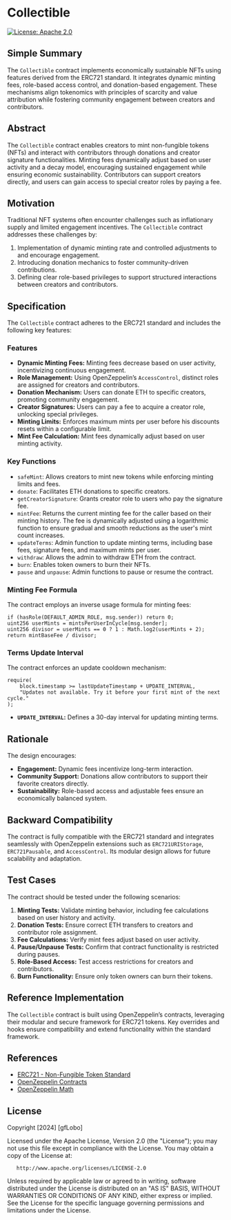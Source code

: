 # Collectible

[![License: Apache 2.0](https://img.shields.io/badge/License-Apache%202.0-blue.svg)](/LICENSE)

## Simple Summary

The `Collectible` contract implements economically sustainable NFTs using features derived from the ERC721 standard. It integrates dynamic minting fees, role-based access control, and donation-based engagement. These mechanisms align tokenomics with principles of scarcity and value attribution while fostering community engagement between creators and contributors.

## Abstract

The `Collectible` contract enables creators to mint non-fungible tokens (NFTs) and interact with contributors through donations and creator signature functionalities. Minting fees dynamically adjust based on user activity and a decay model, encouraging sustained engagement while ensuring economic sustainability. Contributors can support creators directly, and users can gain access to special creator roles by paying a fee.

## Motivation

Traditional NFT systems often encounter challenges such as inflationary supply and limited engagement incentives. The `Collectible` contract addresses these challenges by:

1. Implementation of dynamic minting rate and controlled adjustments to and encourage engagement.
2. Introducing donation mechanics to foster community-driven contributions.
3. Defining clear role-based privileges to support structured interactions between creators and contributors.

## Specification

The `Collectible` contract adheres to the ERC721 standard and includes the following key features:

### Features

- **Dynamic Minting Fees:** Minting fees decrease based on user activity, incentivizing continuous engagement.
- **Role Management:** Using OpenZeppelin’s `AccessControl`, distinct roles are assigned for creators and contributors.
- **Donation Mechanism:** Users can donate ETH to specific creators, promoting community engagement.
- **Creator Signatures:** Users can pay a fee to acquire a creator role, unlocking special privileges.
- **Minting Limits:** Enforces maximum mints per user before his discounts resets within a configurable limit.
- **Mint Fee Calculation:** Mint fees dynamically adjust based on user minting activity.

### Key Functions

- `safeMint`: Allows creators to mint new tokens while enforcing minting limits and fees.
- `donate`: Facilitates ETH donations to specific creators.
- `getCreatorSignature`: Grants creator role to users who pay the signature fee.
- `mintFee`: Returns the current minting fee for the caller based on their minting history. The fee is dynamically adjusted using a logarithmic function to ensure gradual and smooth reductions as the user's mint count increases.
- `updateTerms`: Admin function to update minting terms, including base fees, signature fees, and maximum mints per user.
- `withdraw`: Allows the admin to withdraw ETH from the contract.
- `burn`: Enables token owners to burn their NFTs.
- `pause` and `unpause`: Admin functions to pause or resume the contract.

### Minting Fee Formula

The contract employs an inverse usage formula for minting fees:

```solidity
if (hasRole(DEFAULT_ADMIN_ROLE, msg.sender)) return 0;
uint256 userMints = mintsPerUserInCycle[msg.sender];
uint256 divisor = userMints == 0 ? 1 : Math.log2(userMints + 2);
return mintBaseFee / divisor;
```

### Terms Update Interval

The contract enforces an update cooldown mechanism:

```solidity
require(
    block.timestamp >= lastUpdateTimestamp + UPDATE_INTERVAL, 
    "Updates not available. Try it before your first mint of the next cycle."
);
```

- **`UPDATE_INTERVAL`:** Defines a 30-day interval for updating minting terms.

## Rationale

The design encourages:

- **Engagement:** Dynamic fees incentivize long-term interaction.
- **Community Support:** Donations allow contributors to support their favorite creators directly.
- **Sustainability:** Role-based access and adjustable fees ensure an economically balanced system.

## Backward Compatibility

The contract is fully compatible with the ERC721 standard and integrates seamlessly with OpenZeppelin extensions such as `ERC721URIStorage`, `ERC721Pausable`, and `AccessControl`. Its modular design allows for future scalability and adaptation.

## Test Cases

The contract should be tested under the following scenarios:

1. **Minting Tests:** Validate minting behavior, including fee calculations based on user history and activity.
2. **Donation Tests:** Ensure correct ETH transfers to creators and contributor role assignment.
3. **Fee Calculations:** Verify mint fees adjust based on user activity.
4. **Pause/Unpause Tests:** Confirm that contract functionality is restricted during pauses.
5. **Role-Based Access:** Test access restrictions for creators and contributors.
6. **Burn Functionality:** Ensure only token owners can burn their tokens.

## Reference Implementation

The `Collectible` contract is built using OpenZeppelin’s contracts, leveraging their modular and secure framework for ERC721 tokens. Key overrides and hooks ensure compatibility and extend functionality within the standard framework.

## References

- [ERC721 - Non-Fungible Token Standard](https://eips.ethereum.org/EIPS/eip-721)  
- [OpenZeppelin Contracts](https://github.com/OpenZeppelin/openzeppelin-contracts)  
- [OpenZeppelin Math](https://docs.openzeppelin.com/contracts/4.x/api/utils#Math)  

## License

   Copyright [2024] [gfLobo]

   Licensed under the Apache License, Version 2.0 (the "License");
   you may not use this file except in compliance with the License.
   You may obtain a copy of the License at:

       http://www.apache.org/licenses/LICENSE-2.0

   Unless required by applicable law or agreed to in writing, software
   distributed under the License is distributed on an "AS IS" BASIS,
   WITHOUT WARRANTIES OR CONDITIONS OF ANY KIND, either express or implied.
   See the License for the specific language governing permissions and
   limitations under the License.

